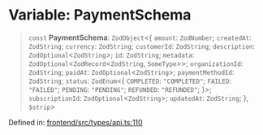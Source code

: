 # Variable: PaymentSchema

> `const` **PaymentSchema**: `ZodObject`\<\{ `amount`: `ZodNumber`; `createdAt`: `ZodString`; `currency`: `ZodString`; `customerId`: `ZodString`; `description`: `ZodOptional`\<`ZodString`\>; `id`: `ZodString`; `metadata`: `ZodOptional`\<`ZodRecord`\<`ZodString`, `SomeType`\>\>; `organizationId`: `ZodString`; `paidAt`: `ZodOptional`\<`ZodString`\>; `paymentMethodId`: `ZodString`; `status`: `ZodEnum`\<\{ `COMPLETED`: `"COMPLETED"`; `FAILED`: `"FAILED"`; `PENDING`: `"PENDING"`; `REFUNDED`: `"REFUNDED"`; \}\>; `subscriptionId`: `ZodOptional`\<`ZodString`\>; `updatedAt`: `ZodString`; \}, `$strip`\>

Defined in: [frontend/src/types/api.ts:110](https://github.com/lsendel/sass/blob/ca8b2b87627589617e0de57047e1f50d53e78078/frontend/src/types/api.ts#L110)
